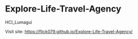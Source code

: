 # Explore-Life-Travel-Agency
HCI_Lumagui

Visit site: https://flick079.github.io/Explore-Life-Travel-Agency/
